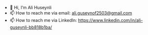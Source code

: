 - 👋 Hi, I’m Ali Huseynli
- 📫 How to reach me via email: ali.guseynof2503@gmail.com
- 📫 How to reach me via LinkedIn: https://www.linkedin.com/in/ali-guseynli-bb818b1ba/

<!---
AlexGuseinov/AlexGuseinov is a ✨ special ✨ repository because its `README.md` (this file) appears on your GitHub profile.
You can click the Preview link to take a look at your changes.
--->
